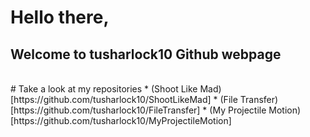 # Hello there, 
  ## Welcome to tusharlock10 Github webpage
<br>
# Take a look at my repositories
* (Shoot Like Mad)[https://github.com/tusharlock10/ShootLikeMad]
* (File Transfer)[https://github.com/tusharlock10/FileTransfer]
* (My Projectile Motion)[https://github.com/tusharlock10/MyProjectileMotion]
